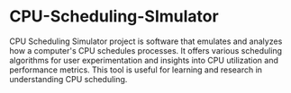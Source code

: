 # CPU-Scheduling-SImulator
 CPU Scheduling Simulator project is software that emulates and analyzes how a computer's CPU schedules processes. It offers various scheduling algorithms for user experimentation and insights into CPU utilization and performance metrics. This tool is useful for learning and research in understanding CPU scheduling.
